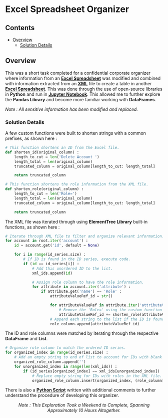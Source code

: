 # Excel Spreadsheet Organizer

## Contents
* [Overview](#Overview)
    * [Solution Details](#Solution-Details)

## Overview
This was a short task completed for a confidential corporate organizer where information from an <a href = "test_excel_1.xlsx"><b>Excel Spreadsheet</b></a> was
modified and combined with information extracted from an <b><a href = "test_xml.xml">XML</a></b> file to create a table in another <b><a href = "test_excel_2.xlsx">Excel Spreadsheet</a></b>. This was done through the use of open-source libraries in <b>Python</b> and run in <a href= "test_notebook.ipynb"><b>Jupyter Notebook</b></a>. This allowed me to further explore the <b>Pandas Library</b> and become more familiar working with <b>DataFrames</b>.

<i>Note : All sensitive information has been modified and replaced.</i>

### Solution Details
A few custom functions were built to shorten strings with a common prefixes, as shown here :

```python
# This function shortens an ID from the Excel file.
def shorten_id(original_column) :
    length_to_cut = len('Delete Account ')
    length_total = len(original_column)
    truncated_column = original_column[length_to_cut: length_total]

    return truncated_column
```

```python
# This function shortens the role information from the XML file.
def shorten_role(original_column) :
    length_to_cut = len('Role=')
    length_total = len(original_column)
    truncated_column = original_column[length_to_cut: length_total]

    return truncated_column
```

The XML file was iterated through using <b>ElementTree Library</b> built-in functions, as shown here :

```python
# Iterate through XML file to filter and organize relevant information.
for account in root.iter('account') :
    id = account.get('id', default = None)

    for i in range(id_series.size) :
        # If ID is found in the ID series, execute code.
        if (id == id_series[i]) :
            # Add this unordered ID to the list.
            xml_ids.append(id)

            # Assign role column to have the role information.
            for attribute in account.iter('attribute') :
                if attribute.get('name') == 'Role' :
                    attributeValueRef_id = str()

                    for attributeValueRef in attribute.iter('attributeValueRef') :
                        # Remove the 'Role=' using the custom function before acquiring the information.
                        attributeValueRef_id += shorten_role(attributeValueRef.get('id')) + ' \n'
                    # Append each string to the list if the ID is found in the ID series.
                    role_column.append(attributeValueRef_id)
```

The ID and role columns were matched by iterating through the respective <b>DataFrame</b> and <b>List</b>.

```python
# Organize role column to match the ordered ID series.
for organized_index in range(id_series.size) :
    # Add an empty string to end of list to account for IDs with blank roles.
    organized_role_column.append('')
    for unorganized_index in range(len(xml_ids)) :
        if (id_series[organized_index] == xml_ids[unorganized_index]) :
            # Replace empty string for IDs with roles in the XML file.
            organized_role_column.insert(organized_index, (role_column[unorganized_index]))
```

There is also a <a href = "test_script.py"><b>Python Script</b></a> written with additional comments to further understand the procedure of developing this organizer.

<p align = "center"><i>Note : This Exploration Took a Weekend to Complete, Spanning Approximately 10 Hours Altogether.</i></p>